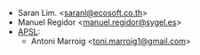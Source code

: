 - Saran Lim. \<<saranl@ecosoft.co.th>\>
- Manuel Regidor \<<manuel.regidor@sygel.es>\>
- [APSL](<https://apsl.tech>):
  - Antoni Marroig \<<toni.marroig1@gmail.com>\>
